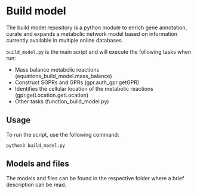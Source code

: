 # Build model

The build model repository is a python module to enrich gene annotation, curate and expands a metabolic network model based on information currently available in multiple online databases.

```build_model.py``` is the main script and will execute the following tasks when run:
- Mass balance metabolic reactions (equations_build_model.mass_balance)
- Construct SGPRs and GPRs (gpr.auth_gpr.getGPR)
- Identifies the cellular location of the metabolic reactions (gpr.getLocation.getLocation)
- Other tasks (function_build_model.py)

## Usage

To run the script, use the following command:

```
python3 build_model.py
```

## Models and files

The models and files can be found in the respective folder where a brief description can be read.
